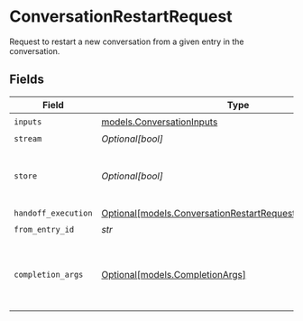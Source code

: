 # ConversationRestartRequest

Request to restart a new conversation from a given entry in the conversation.


## Fields

| Field                                                                                                                  | Type                                                                                                                   | Required                                                                                                               | Description                                                                                                            |
| ---------------------------------------------------------------------------------------------------------------------- | ---------------------------------------------------------------------------------------------------------------------- | ---------------------------------------------------------------------------------------------------------------------- | ---------------------------------------------------------------------------------------------------------------------- |
| `inputs`                                                                                                               | [models.ConversationInputs](../models/conversationinputs.md)                                                           | :heavy_check_mark:                                                                                                     | N/A                                                                                                                    |
| `stream`                                                                                                               | *Optional[bool]*                                                                                                       | :heavy_minus_sign:                                                                                                     | N/A                                                                                                                    |
| `store`                                                                                                                | *Optional[bool]*                                                                                                       | :heavy_minus_sign:                                                                                                     | Whether to store the results into our servers or not.                                                                  |
| `handoff_execution`                                                                                                    | [Optional[models.ConversationRestartRequestHandoffExecution]](../models/conversationrestartrequesthandoffexecution.md) | :heavy_minus_sign:                                                                                                     | N/A                                                                                                                    |
| `from_entry_id`                                                                                                        | *str*                                                                                                                  | :heavy_check_mark:                                                                                                     | N/A                                                                                                                    |
| `completion_args`                                                                                                      | [Optional[models.CompletionArgs]](../models/completionargs.md)                                                         | :heavy_minus_sign:                                                                                                     | White-listed arguments from the completion API                                                                         |